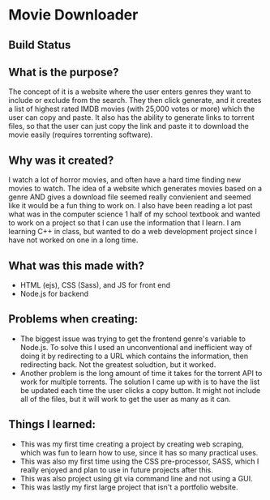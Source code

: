 Movie Downloader
==============

Build Status
--------------
<!-- [![HunterJones](https://circleci.com/gh/<HunterJones>/MovieDownloader.svg?style=svg)](https://github.com/Hunter-Jones/IMDB-Downloader) -->

What is the purpose?
--------------
The concept of it is a website where the user enters genres they want to include or exclude from the search. They then click generate, and it creates a list of highest rated IMDB movies (with 25,000 votes or more) which the user can copy and paste. It also has the ability to generate links to torrent files, so that the user can just copy the link and paste it to download the movie easily (requires torrenting software).

Why was it created?
--------------
I watch a lot of horror movies, and often have a hard time finding new movies to watch. The idea of a website which generates movies based on a genre AND gives a download file seemed really convienient and seemed like it would be a fun thing to work on. I also have been reading a lot past what was in the computer science 1 half of my school textbook and wanted to work on a project so that I can use the information that I learn. I am learning C++ in class, but wanted to do a web development project since I have not worked on one in a long time.

What was this made with?
--------------
- HTML (ejs), CSS (Sass), and JS for front end
- Node.js for backend

Problems when creating:
--------------
- The biggest issue was trying to get the frontend genre's variable to Node.js. To solve this I used an unconventional and inefficient way of doing it by redirecting to a URL which contains the information, then redirecting back. Not the greatest soludtion, but it worked.
- Another problem is the long amount of time it takes for the torrent API to work for multiple torrents. The solution I came up with is to have the list be updated each time the user clicks a copy button. It might not include all of the files, but it will work to get the user as many as it can. 

Things I learned: 
--------------
- This was my first time creating a project by creating web scraping, which was fun to learn how to use, since it has so many practical uses. 
- This was also my first time using the CSS pre-processor, SASS, which I really enjoyed and plan to use in future projects after this.
- This was also project using git via command line and not using a GUI.
- This was lastly my first large project that isn't a portfolio website.